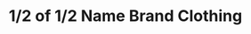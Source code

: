---
title: "1/2 of 1/2 Name Brand Clothing"
url: /springfield/1-2-of-1-2-name-brand-clothing/
shop: Kleidung
---